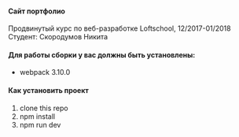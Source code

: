 #### Сайт портфолио

Продвинутый курс по веб-разработке Loftschool, 12/2017-01/2018
Студент: Скородумов Никита

#### Для работы сборки у вас должны быть установлены:

* webpack 3.10.0

#### Как установить проект

1. clone this repo
2. npm install
3. npm run dev